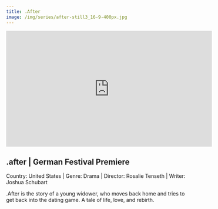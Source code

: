 ```yaml
---
title: .After
image: /img/series/after-still3_16-9-400px.jpg
---
```

<iframe width="560" height="315" src= "https://player.vimeo.com/video/180677652" frameborder="0" allow="accelerometer; autoplay; encrypted-media; gyroscope; picture-in-picture" allowfullscreen></iframe>

## .after | German Festival Premiere
Country: United States | Genre: Drama | Director: Rosalie Tenseth | Writer: Joshua Schubart

.After is the story of a young widower, who moves back home and tries to get back into the dating game. A tale of life, love, and rebirth.
